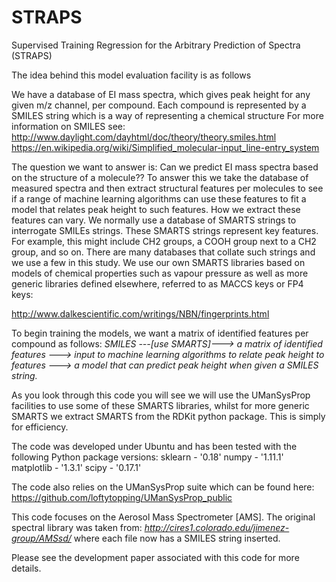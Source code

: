 # STRAPS
Supervised Training Regression for the Arbitrary Prediction of Spectra (STRAPS)  

The idea behind this model evaluation facility is as follows

We have a database of EI mass spectra, which gives peak height for any given m/z channel, per compound. Each compound is represented by a SMILES string which is a way of representing a chemical structure For more information on SMILES see:
http://www.daylight.com/dayhtml/doc/theory/theory.smiles.html
https://en.wikipedia.org/wiki/Simplified_molecular-input_line-entry_system

The question we want to answer is: Can we predict EI mass spectra based on the structure of a molecule?? To answer this we take the database of measured spectra and then extract structural features per molecules to see if a range of machine learning algorithms can use these features to fit a model that relates peak height to such features. How we extract these features can vary. We normally use a database of SMARTS strings to interrogate SMILEs strings. These SMARTS strings represent key features. For example, this might include CH2 groups, a COOH group next to a CH2 group, and so on. There are many databases that collate such strings and we use a few in this study. We use our own SMARTS libraries based on models of chemical properties such as vapour pressure as well as more generic libraries defined elsewhere, referred to as MACCS keys or FP4 keys:

http://www.dalkescientific.com/writings/NBN/fingerprints.html

To begin training the models, we want a matrix of identified features per compound as follows:
*SMILES ---[use SMARTS]---> a matrix of identified features ---> input to machine learning algorithms to relate peak height to features ---> a model that can predict peak height when given a SMILES string.*

As you look through this code you will see we will use the UManSysProp facilities to use some of these SMARTS libraries, whilst for more generic SMARTS we extract SMARTS from the RDKit python package. This is simply for efficiency.

The code was developed under Ubuntu and has been tested with the following Python package versions:
sklearn - '0.18'
numpy - '1.11.1'
matplotlib - '1.3.1'
scipy - '0.17.1'

The code also relies on the UManSysProp suite which can be found here: https://github.com/loftytopping/UManSysProp_public

This code focuses on the Aerosol Mass Spectrometer [AMS]. The original spectral library was taken from:
*http://cires1.colorado.edu/jimenez-group/AMSsd/*
where each file now has a SMILES string inserted.

Please see the development paper associated with this code for more details.

